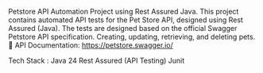 Petstore API Automation Project using Rest Assured Java.
This project contains automated API tests for the Pet Store API, designed using Rest Assured (Java). 
The tests are designed based on the official Swagger Petstore API specification.
Creating, updating, retrieving, and deleting pets.
🔗 API Documentation: https://petstore.swagger.io/

Tech Stack :
Java 24
Rest Assured (API Testing)
Junit
